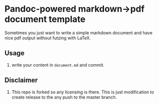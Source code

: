 # Pandoc-powered markdown->pdf document template

Sometimes you just want to write a simple markdown document and have nice pdf
output without futzing with LaTeX.

## Usage

1. write your content in `document.md` and commit.

## Disclaimer
1. This repo is forked so any licensing is there. This is just modification to create release to the any push to the master branch.
